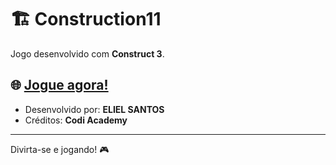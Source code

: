 # 🏗️ Construction11

Jogo desenvolvido com **Construct 3**. 

## 🌐 [Jogue agora!](https://construction11.vercel.app/)

- Desenvolvido por: **ELIEL SANTOS**
- Créditos: **Codi Academy**
---
Divirta-se e jogando! 🎮
